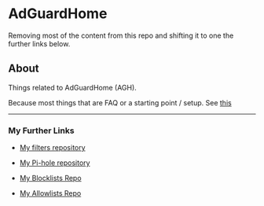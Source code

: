 # AdGuardHome

Removing most of the content from this repo and shifting it to one the further links below.

## About

Things related to AdGuardHome (AGH).

Because most things that are FAQ or a starting point / setup. See [this](https://github.com/AdguardTeam/AdGuardHome#getting-started)


----

### My Further Links
* [My filters repository](https://github.com/SystemJargon/filters)

* [My Pi-hole repository](https://github.com/SystemJargon/pi-hole)

* [My Blocklists Repo](https://github.com/SystemJargon/blocklists) 

* [My Allowlists Repo](https://github.com/SystemJargon/allowlists)




